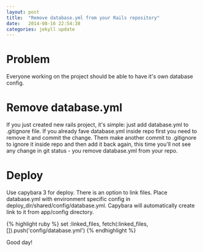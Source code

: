 ```yaml
---
layout: post
title:  "Remove database.yml from your Rails repository"
date:   2014-08-16 22:54:38
categories: jekyll update
---
```


# Problem
Everyone working on the project should be able to have it's own database config.

# Remove database.yml
If you just created new rails project, it's simple: just add database.yml to .gitignore file. If you already fave database.yml inside repo first you need to remove it and commit the change. Them make another commit to .gitignore to ignore it inside repo and then add it back again, this time you'll not see any change in git status - you remove database.yml from your repo.

# Deploy
Use capybara 3 for deploy. There is an option to link files. Place database.yml with environment specific config in deploy_dir/shared/config/database.yml. Capybara will automatically create link to it from app/config directory.

{% highlight ruby %}
set :linked_files, fetch(:linked_files, []).push('config/database.yml')
{% endhighlight %}

Good day!